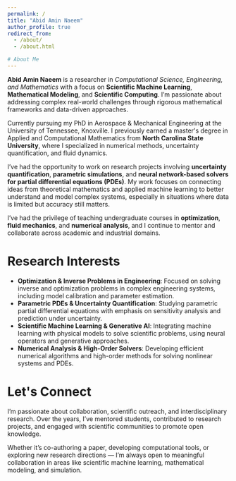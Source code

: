 ```yaml
---
permalink: /
title: "Abid Amin Naeem"
author_profile: true
redirect_from: 
  - /about/
  - /about.html

# About Me
---
```

**Abid Amin Naeem** is a researcher in *Computational Science, Engineering, and Mathematics* with a focus on **Scientific Machine Learning**, **Mathematical Modeling**, and **Scientific Computing**. I’m passionate about addressing complex real-world challenges through rigorous mathematical frameworks and data-driven approaches.

Currently pursuing my PhD in Aerospace & Mechanical Engineering at the University of Tennessee, Knoxville. I previously earned a master's degree in Applied and Computational Mathematics from **North Carolina State University**, where I specialized in numerical methods, uncertainty quantification, and fluid dynamics.

I’ve had the opportunity to work on research projects involving **uncertainty quantification**, **parametric simulations**, and **neural network-based solvers for partial differential equations (PDEs)**. My work focuses on connecting ideas from theoretical mathematics and applied machine learning to better understand and model complex systems, especially in situations where data is limited but accuracy still matters.

I’ve had the privilege of teaching undergraduate courses in **optimization**, **fluid mechanics**, and **numerical analysis**, and I continue to mentor and collaborate across academic and industrial domains.

Research Interests
==================

- **Optimization & Inverse Problems in Engineering**: Focused on solving inverse and optimization problems in complex engineering systems, including model calibration and parameter estimation.
- **Parametric PDEs & Uncertainty Quantification**: Studying parametric partial differential equations with emphasis on sensitivity analysis and prediction under uncertainty.
- **Scientific Machine Learning & Generative AI**: Integrating machine learning with physical models to solve scientific problems, using neural operators and generative approaches.
- **Numerical Analysis & High-Order Solvers**: Developing efficient numerical algorithms and high-order methods for solving nonlinear systems and PDEs.

Let's Connect
=============

I’m passionate about collaboration, scientific outreach, and interdisciplinary research. Over the years, I’ve mentored students, contributed to research projects, and engaged with scientific communities to promote open knowledge.

Whether it’s co-authoring a paper, developing computational tools, or exploring new research directions — I’m always open to meaningful collaboration in areas like scientific machine learning, mathematical modeling, and simulation.
